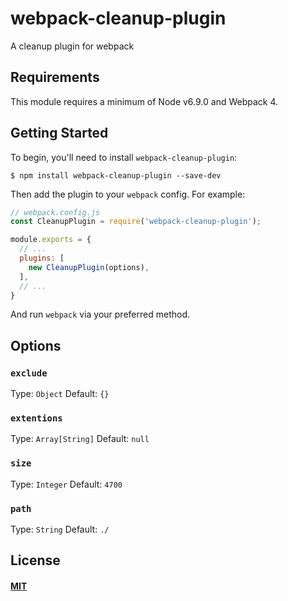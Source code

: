 # webpack-cleanup-plugin

A cleanup plugin for webpack

## Requirements

This module requires a minimum of Node v6.9.0 and Webpack 4.

## Getting Started

To begin, you'll need to install `webpack-cleanup-plugin`:

```console
$ npm install webpack-cleanup-plugin --save-dev
```

Then add the plugin to your `webpack` config. For example:

```js
// webpack.config.js
const CleanupPlugin = require('webpack-cleanup-plugin');

module.exports = {
  // ...
  plugins: [
    new CleanupPlugin(options),
  ],
  // ...
}
```

And run `webpack` via your preferred method.

## Options

### `exclude`

Type: `Object`
Default: `{}`

### `extentions`

Type: `Array[String]`
Default: `null`

### `size`

Type: `Integer`
Default: `4700`

### `path`

Type: `String`
Default: `./`

## License

#### [MIT](./LICENSE)